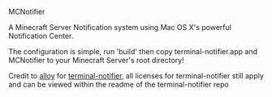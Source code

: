 MCNotifier

A Minecraft Server Notification system using Mac OS X's powerful Notification Center.

The configuration is simple, run 'build' then copy terminal-notifier.app and MCNotifier to your Minecraft Server's root directory!

Credit to [alloy](https://github.com/alloy) for [terminal-notifier](https://github.com/alloy/terminal-notifier), all licenses for terminal-notifier still apply and can be viewed within the readme of the terminal-notifier repo